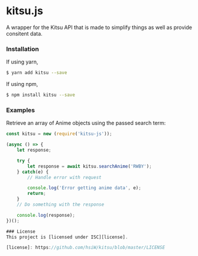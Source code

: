 # kitsu.js
A wrapper for the Kitsu API that is made to simplify things as well as provide consitent data.

### Installation
If using yarn,
```sh
$ yarn add kitsu --save
```
If using npm,
```sh
$ npm install kitsu --save
```
### Examples
Retrieve an array of Anime objects using the passed search term:
```js
const kitsu = new (require('kitsu-js'));

(async () => {
    let response;

    try {
        let response = await kitsu.searchAnime('RWBY');
    } catch(e) {
        // Handle error with request

        console.log('Error getting anime data', e);
        return;
    }
    // Do something with the response

    console.log(response);
})();

### License
This project is [licensed under ISC][license].

[license]: https://github.com/hsiW/kitsu/blob/master/LICENSE

